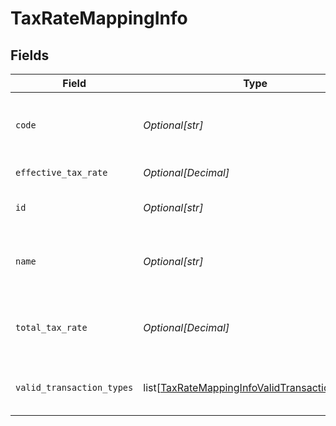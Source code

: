 # TaxRateMappingInfo


## Fields

| Field                                                                                                           | Type                                                                                                            | Required                                                                                                        | Description                                                                                                     | Example                                                                                                         |
| --------------------------------------------------------------------------------------------------------------- | --------------------------------------------------------------------------------------------------------------- | --------------------------------------------------------------------------------------------------------------- | --------------------------------------------------------------------------------------------------------------- | --------------------------------------------------------------------------------------------------------------- |
| `code`                                                                                                          | *Optional[str]*                                                                                                 | :heavy_minus_sign:                                                                                              | Code for the tax rate from the accounting platform.                                                             | UK Standard Rate (Bills)                                                                                        |
| `effective_tax_rate`                                                                                            | *Optional[Decimal]*                                                                                             | :heavy_minus_sign:                                                                                              | Effective tax rate.                                                                                             | 20                                                                                                              |
| `id`                                                                                                            | *Optional[str]*                                                                                                 | :heavy_minus_sign:                                                                                              | Unique identifier of tax rate.                                                                                  | 59_Bills                                                                                                        |
| `name`                                                                                                          | *Optional[str]*                                                                                                 | :heavy_minus_sign:                                                                                              | Name of the tax rate in the accounting platform.                                                                | UK Standard Rate (Bills) Bills                                                                                  |
| `total_tax_rate`                                                                                                | *Optional[Decimal]*                                                                                             | :heavy_minus_sign:                                                                                              | Total (not compounded) sum of the components of a tax rate.                                                     | 20                                                                                                              |
| `valid_transaction_types`                                                                                       | list[[TaxRateMappingInfoValidTransactionTypes](../../models/shared/taxratemappinginfovalidtransactiontypes.md)] | :heavy_minus_sign:                                                                                              | Supported transaction types for the account.                                                                    |                                                                                                                 |